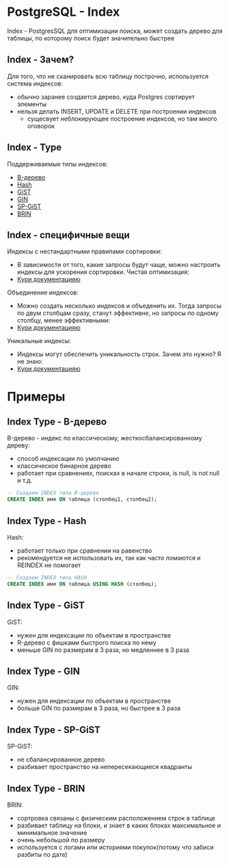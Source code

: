 # PostgreSQL - Index

Index - PostgresSQL для оптимизации поиска, может создать дерево для таблицы, по которому поиск будет значительно быстрее

## Index - Зачем?

Для того, что не сканировать всю таблицу построчно, используется система индексов:

-   обычно заранее создается дерево, куда Postgres сортирует элементы
-   нельзя делать INSERT, UPDATE и DELETE при построении индексов
    -   сущесвует неблокирующее построение индексов, но там много оговорок

## Index - Type

Поддерживаемые типы индексов:

-   [B-дерево](#index-type---b-дерево)
-   [Hash](#index-type---hash)
-   [GiST](#index-type---gist)
-   [GIN](#index-type---gin)
-   [SP-GiST](#index-type---sp-gist)
-   [BRIN](#index-type---brin)

## Index - специфичные вещи

Индексы с нестандартными правилами сортировки:

-   В зависимости от того, какие запросы будут чаще, можно настроить индексы для ускорения сортировки. Чистая оптимизация:
-   [Кури документацияю](https://postgrespro.ru/docs/postgresql/9.6/indexes-ordering)

Объединение индексов:

-   Можно создать несколько индексов и объеденить их. Тогда запросы по двум столбцам сразу, станут эффективне, но запросы по одному столбцу, менее эффективными:
-   [Кури документацияю](https://postgrespro.ru/docs/postgresql/9.6/indexes-bitmap-scans)

Уникальные индексы:

-   Индексы могут обеспечить уникальность строк. Зачем это нужно? Я не знаю:
-   [Кури документацияю](https://postgrespro.ru/docs/postgresql/9.6/indexes-unique)

# Примеры

## Index Type - B-дерево

B-дерево - индекс по классическому, жесткосбалансированному дереву:

-   способ индексации по умолчанию
-   классическое бинарное дерево
-   работает при сравнениях, поисках в начале строки, is null, is not null и т.д.

```ddl
-- Создаем INDEX типа B-дерево
CREATE INDEX имя ON таблица (столбец1, столбец2);
```

## Index Type - Hash

Hash:

-   работает только при сравнении на равенство
-   рекомендуется не использовать их, так как часто ломаются и REINDEX не помогает

```ddl
-- Создаем INDEX типа HASH
CREATE INDEX имя ON таблица USING HASH (столбец);
```

## Index Type - GiST

GiST:

-   нужен для индексации по объектам в пространстве
-   R-дерево с фишками быстрого поиска по нему
-   меньше GIN по размерам в 3 раза, но медленнее в 3 раза

## Index Type - GIN

GIN:

-   нужен для индексации по объектам в пространстве
-   больше GIN по размерам в 3 раза, но быстрее в 3 раза

## Index Type - SP-GiST

SP-GiST:

-   не сбалансированное дерево
-   разбивает пространство на непересекающиеся квадранты

## Index Type - BRIN

BRIN:

-   сортровка связаны с физическим расположением строк в таблице
-   разбивает таблицу на блоки, и знает в каких блоках максимальное и минимальное значение
-   очень небольшой по размеру
-   используется с логами или историями покупок(потому что забиси разбиты по дате)
